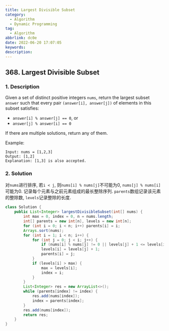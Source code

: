 ```yaml
---
title: Largest Divisible Subset
category:
  - Algorithm
  - Dynamic Programming
tag:
  - Algorithm
abbrlink: dc0e
date: 2022-06-20 17:07:05
keywords:
description:
---
```


## 368. Largest Divisible Subset
### 1. Description
Given a set of distinct positive integers `nums`, return the largest subset `answer` such that every pair `(answer[i], answer[j])` of elements in this subset satisfies:
* `answer[i] % answer[j] == 0`, or
* `answer[j] % answer[i] == 0`

If there are multiple solutions, return any of them.

Example:
```
Input: nums = [1,2,3]
Output: [1,2]
Explanation: [1,3] is also accepted.
```

### 2. Solution
对`nums`进行排序, 若`i < j`, 则`nums[i] % nums[j]`不可能为0, `nums[j] % nums[i]`可能为0. 记录每个元素与之前元素组成的最长整除序列. `parents`数组记录该元素的整除数, `levels`记录整除的长度.

```java
class Solution {
    public List<Integer> largestDivisibleSubset(int[] nums) {
        int max = 0, index = 0, n = nums.length;
        int[] parents = new int[n], levels = new int[n];
        for (int i = 0; i < n; i++) parents[i] = i;
        Arrays.sort(nums);
        for (int i = 1; i < n; i++) {
            for (int j = 0; j < i; j++) {
                if (nums[i] % nums[j] != 0 || levels[j] + 1 <= levels[i]) continue;
                levels[i] = levels[j] + 1;
                parents[i] = j;
            }
            if (levels[i] > max) {
                max = levels[i];
                index = i;
            }
        }
        List<Integer> res = new ArrayList<>();
        while (parents[index] != index) {
            res.add(nums[index]);
            index = parents[index];
        }
        res.add(nums[index]);
        return res;
    }
}
```
